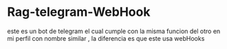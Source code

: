 # Rag-telegram-WebHook
este es un bot de telegram el cual cumple con la misma funcion del otro en mi perfil con nombre similar , la diferencia es que este usa webHooks
